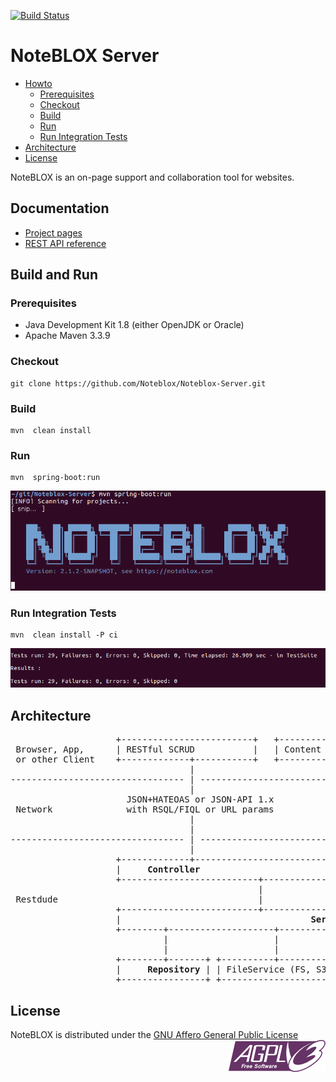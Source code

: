 [![Build Status](https://travis-ci.org/Noteblox/Noteblox-Server.svg?branch=master)](https://travis-ci.org/Noteblox/Noteblox-Server)

# NoteBLOX Server

<!-- TOC depthFrom:2 depthTo:6 withLinks:1 updateOnSave:1 orderedList:0 -->

- [Howto](#howto)
	- [Prerequisites](#prerequisites)
	- [Checkout](#checkout)
	- [Build](#build)
	- [Run](#run)
	- [Run Integration Tests](#run-integration-tests)
- [Architecture](#architecture)
- [License](#license)

<!-- /TOC -->

NoteBLOX is an on-page support and collaboration tool for websites.

## Documentation

- [Project pages](https://noteblox.github.io/Noteblox-Server/)
- [REST API reference](https://noteblox.github.io/Noteblox-Server/restapi.html)

## Build and Run

### Prerequisites

- Java Development Kit 1.8 (either OpenJDK or Oracle)
- Apache Maven 3.3.9

### Checkout

```
git clone https://github.com/Noteblox/Noteblox-Server.git
```

### Build

```
mvn  clean install
```

### Run

```
mvn  spring-boot:run
```

<img src="docs/assets/images/run.png">

### Run Integration Tests

```
mvn  clean install -P ci
```
<img src="docs/assets/images/tests.png">

## Architecture

<pre>
                    +-------------------------+   +---------------------+   +------------------+
 Browser, App,      | RESTful SCRUD           |   | Content negotiation |   | Websockets       |
 or other Client    +-------------+-----------+   +-----------+---------+   +-------+----------+
                                  |                           |                     |
--------------------------------- | ------------------------- | ------------------- | -----------
                                  |                           |                     |
                      JSON+HATEOAS or JSON-API 1.x            |                     |
 Network              with RSQL/FIQL or URL params            |                   STOMP
                                  |                           |                     |
                                  |                           |                     |
--------------------------------- | ------------------------- | ------------------- | -----------
                                  |                           |                     |
                    +-------------+---------------------------+----------+  +-------+----------+
                    |     <strong>Controller</strong>                                     +--+ Message Broker   |
                    +--------------------------+-------------------------+  +-------+----------+
                                               |                                    |
 Restdude                                      |                                    |
                    +--------------------------+------------------------------------+----------+
                    |                                    <strong>Service</strong>                               |
                    +--------+--------------------+---------------------+---------------+------+
                             |                    |                     |               |
                             |                    |                     |               |
                    +--------+-------+ +----------+-----------+ +-------+-------+ +-----+------+
                    |     <strong>Repository</strong> | | FileService (FS, S3) | | EmailService  | | Misc Util  |
                    +----------------+ +----------------------+ +---------------+ +------------+
</pre>


## License

NoteBLOX is distributed under the <a href="https://www.gnu.org/licenses/agpl-3.0-standalone.html">GNU Affero General Public License</a> <img style="float: right;" src="docs/assets/images/agplv3-155x51.png" alt="AGPL Logo" />

